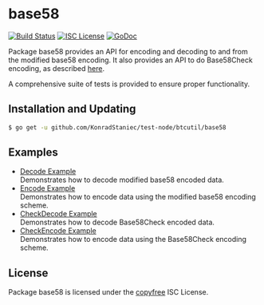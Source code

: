 base58
==========

[![Build Status](http://img.shields.io/travis/btcsuite/btcutil.svg)](https://travis-ci.org/btcsuite/btcutil)
[![ISC License](http://img.shields.io/badge/license-ISC-blue.svg)](http://copyfree.org)
[![GoDoc](https://img.shields.io/badge/godoc-reference-blue.svg)](http://godoc.org/github.com/KonradStaniec/test-node/btcutil/base58)

Package base58 provides an API for encoding and decoding to and from the
modified base58 encoding.  It also provides an API to do Base58Check encoding,
as described [here](https://en.bitcoin.it/wiki/Base58Check_encoding).

A comprehensive suite of tests is provided to ensure proper functionality.

## Installation and Updating

```bash
$ go get -u github.com/KonradStaniec/test-node/btcutil/base58
```

## Examples

* [Decode Example](http://godoc.org/github.com/KonradStaniec/test-node/btcutil/base58#example-Decode)  
  Demonstrates how to decode modified base58 encoded data.
* [Encode Example](http://godoc.org/github.com/KonradStaniec/test-node/btcutil/base58#example-Encode)  
  Demonstrates how to encode data using the modified base58 encoding scheme.
* [CheckDecode Example](http://godoc.org/github.com/KonradStaniec/test-node/btcutil/base58#example-CheckDecode)  
  Demonstrates how to decode Base58Check encoded data.
* [CheckEncode Example](http://godoc.org/github.com/KonradStaniec/test-node/btcutil/base58#example-CheckEncode)  
  Demonstrates how to encode data using the Base58Check encoding scheme.

## License

Package base58 is licensed under the [copyfree](http://copyfree.org) ISC
License.
